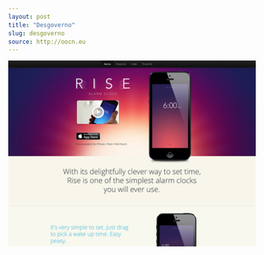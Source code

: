 ```yaml
---
layout: post
title: "Desgoverno"
slug: desgoverno
source: http://oocn.eu
---
```


<img src="/screenshots/rise.jpg">
